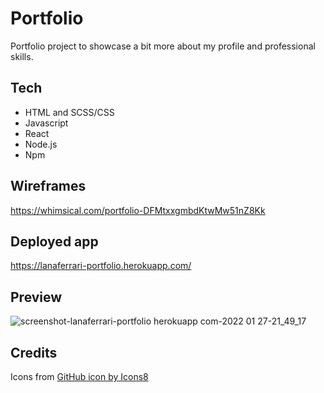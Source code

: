# Portfolio

Portfolio project to showcase a bit more about my profile and professional skills.

## Tech
- HTML and SCSS/CSS
- Javascript
- React
- Node.js
- Npm

## Wireframes
https://whimsical.com/portfolio-DFMtxxgmbdKtwMw51nZ8Kk

## Deployed app
https://lanaferrari-portfolio.herokuapp.com/

## Preview
![screenshot-lanaferrari-portfolio herokuapp com-2022 01 27-21_49_17](https://user-images.githubusercontent.com/48991462/151449587-250bcd11-1782-44f9-ae84-7c75cc3f3ad9.png)

## Credits
Icons from <a href="https://icons8.com/icon/101795/github">GitHub icon by Icons8</a>


